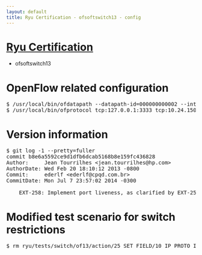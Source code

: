 ```yaml
---
layout: default
title: Ryu Certification - ofsoftswitch13 - config
---
```

# [Ryu Certification](http://osrg.github.io/ryu/certification.html)
* ofsoftswitch13

# OpenFlow related configuration
<pre>
$ /usr/local/bin/ofdatapath --datapath-id=000000000002 --interface=eth21,eth22,eth23 ptcp:3333
$ /usr/local/bin/ofprotocol tcp:127.0.0.1:3333 tcp:10.24.150.30:6633
</pre>

# Version information
<pre>
$ git log -1 --pretty=fuller
commit b8e6a5592ce9d1dfb6dcab5168b8e159fc436828
Author:     Jean Tourrilhes &lt;jean.tourrilhes@hp.com&gt;
AuthorDate: Wed Feb 20 18:10:12 2013 -0800
Commit:     ederlf &lt;ederlf@cpqd.com.br&gt;
CommitDate: Mon Jul 7 23:57:02 2014 -0300

    EXT-258: Implement port liveness, as clarified by EXT-258
</pre>

# Modified test scenario for switch restrictions
<pre>
$ rm ryu/tests/switch/of13/action/25_SET_FIELD/10_IP_PROTO_IPv6.json
</pre>
